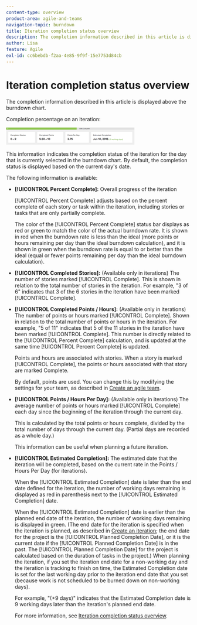```yaml
---
content-type: overview
product-area: agile-and-teams
navigation-topic: burndown
title: Iteration completion status overview
description: The completion information described in this article is displayed above the burndown chart.
author: Lisa
feature: Agile
exl-id: cc6bebdb-f2aa-4e85-9f9f-15e7753d84cb
---
```

# Iteration completion status overview

The completion information described in this article is displayed above the burndown chart.

Completion percentage on an iteration:

![](assets/burndown-percentcomplete-350x47.png)

This information indicates the completion status of the iteration for the day that is currently selected in the burndown chart. By default, the completion status is displayed based on the current day's date.

The following information is available:

* **[!UICONTROL Percent Complete]:** Overall progress of the iteration

   [!UICONTROL Percent Complete] adjusts based on the percent complete of each story or task within the iteration, including stories or tasks that are only partially complete.

   The color of the [!UICONTROL Percent Complete] status bar displays as red or green to match the color of the actual burndown rate. It is shown in red when the burndown rate is less than the ideal (more points or hours remaining per day than the ideal burndown calculation), and it is shown in green when the burndown rate is equal to or better than the ideal (equal or fewer points remaining per day than the ideal burndown calculation).

* **[!UICONTROL Completed Stories]:** (Available only in iterations) The number of stories marked [!UICONTROL Complete]. This is shown in relation to the total number of stories in the iteration. For example, "3 of 6" indicates that 3 of the 6 stories in the iteration have been marked [!UICONTROL Complete].
* **[!UICONTROL Completed Points / Hours]:** (Available only in iterations) The number of points or hours marked [!UICONTROL Complete]. Shown in relation to the total number of points or hours in the iteration. For example, "5 of 11" indicates that 5 of the 11 stories in the iteration have been marked [!UICONTROL Complete]. This number is directly related to the [!UICONTROL Percent Complete] calculation, and is updated at the same time [!UICONTROL Percent Complete] is updated.

   Points and hours are associated with stories. When a story is marked [!UICONTROL Complete], the points or hours associated with that story are marked Complete.

   By default, points are used. You can change this by modifying the settings for your team, as described in [Create an agile team](../../../agile/get-started-with-agile-in-workfront/create-an-agile-team.md).

* **[!UICONTROL Points / Hours Per Day]:** (Available only in iterations) The average number of points or hours marked [!UICONTROL Complete] each day since the beginning of the iteration through the current day.

   This is calculated by the total points or hours complete, divided by the total number of days through the current day. (Partial days are recorded as a whole day.)

   This information can be useful when planning a future iteration.

* **[!UICONTROL Estimated Completion]:** The estimated date that the iteration will be completed, based on the current rate in the Points / Hours Per Day (for iterations).

   When the [!UICONTROL Estimated Completion] date is later than the end date defined for the iteration, the number of working days remaining is displayed as red in parenthesis next to the [!UICONTROL Estimated Completion] date.

   When the [!UICONTROL Estimated Completion] date is earlier than the planned end date of the iteration, the number of working days remaining is displayed in green. (The end date for the iteration is specified when the iteration is planned, as described in [Create an iteration](../../../agile/use-scrum-in-an-agile-team/iterations/create-an-iteration.md); the end date for the project is the [!UICONTROL Planned Completion Date], or it is the current date if the [!UICONTROL Planned Completion Date] is in the past. The [!UICONTROL Planned Completion Date] for the project is calculated based on the duration of tasks in the project.) When planning the iteration, if you set the iteration end date for a non-working day and the iteration is tracking to finish on time, the Estimated Completion date is set for the last working day prior to the iteration end date that you set (because work is not scheduled to be burned down on non-working days).

   For example, "(+9 days)" indicates that the Estimated Completion date is 9 working days later than the iteration's planned end date.

   For more information, see [Iteration completion status overview](#Understanding-How-Days-Off-Affect-the-Burndown-Chart).
